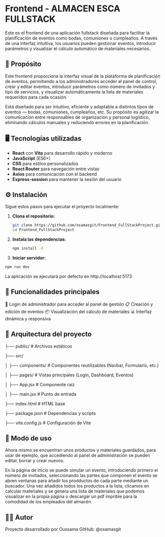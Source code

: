 # Frontend - ALMACEN ESCA FULLSTACK

Este es el frontend de una aplicación fullstack diseñada para facilitar la planificación de eventos como bodas, comuniones o cumpleaños. A través de una interfaz intuitiva, los usuarios pueden gestionar eventos, introducir parámetros y visualizar el cálculo automático de materiales necesarios.

## 📌 Propósito

Este frontend proporciona la interfaz visual de la plataforma de planificación de eventos, permitiendo a los administradores acceder al panel de control, crear y editar eventos, introducir parámetros como número de invitados y tipo de servicios, y visualizar automáticamente la lista de materiales requeridos para cada ocasión.

Está diseñado para ser intuitivo, eficiente y adaptable a distintos tipos de eventos — bodas, comuniones, cumpleaños, etc. Su propósito es agilizar la comunicación entre responsables de organización y personal logístico, eliminando cálculos manuales y reduciendo errores en la planificación.

## 🖥️ Tecnologías utilizadas

- **React** con **Vite** para desarrollo rápido y moderno
- **JavaScript** (ES6+)
- **CSS** para estilos personalizados
- **React Router** para navegación entre vistas
- **Axios** para comunicación con el backend
- **Express-session** para mantener la sesión del usuario

## ⚙️ Instalación

Sigue estos pasos para ejecutar el proyecto localmente:

1. **Clona el repositorio:**
   ```bash
   git clone https://github.com/osamasgit/Frontend_FullStackProject.git
   cd Frontend_FullStackProject
   ```
2. **Instala las dependencias:**
   ```bash
   npm install -E
   ```
3. **Iniciar servidor:**
  ```bash
  npm run dev
  ```
La aplicación se ejecutará por defecto en http://localhost:5173

## 🚀 Funcionalidades principales

🔐 Login de administrador para acceder al panel de gestión
📋 Creación y edición de eventos
📦 Visualización del cálculo de materiales
📊 Interfaz dinámica y responsiva

## 🧱 Arquitectura del proyecto

├── public/             # Archivos estáticos

├── src/

│   ├── components/     # Componentes reutilizables (Navbar, Formulario, etc.)

│   ├── pages/          # Vistas principales (Login, Dashboard, Eventos)

│   ├── App.jsx         # Componente raíz

│   ├── main.jsx        # Punto de entrada

├── index.html          # HTML base

├── package.json        # Dependencias y scripts

├── vite.config.js      # Configuración de Vite

## 🧪 Modo de uso
Ahora mismo se encuentran unos productos y materiales guardados, para usar de ejemplo, que accediendo al panel de administración se pueden editar, borrar y crear nuevos.

En la página de inicio se puede simular un evento, introduciendo primero el número de invitados, seleccionando las partes que componen el evento se abren ventanas para añadir los prodductos de cada parte mediante un buscador. Una vez añadidos todos los productos a la lista, clicamos en calcular materiales y se genera una lista de materiales que podemos visualizar en la propia página o descargar un pdf imprible para la comodidad de los empleados del almacén.

## 👨‍💻 Autor
Proyecto desarrollado por Oussama GitHub: @osamasgit
